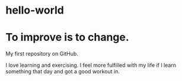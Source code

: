 # hello-world
# To improve is to change.
My first repository on GitHub.

I love learning and exercising. I feel more fulfilled with my life if I learn something that day and got a good workout in.
